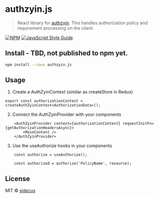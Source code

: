 # authzyin.js

> React library for [authzyin](https://github.com/sidecus/authzyin). This handles authorization policy and requirement processing on the client.

[![NPM](https://img.shields.io/npm/v/authzyin.js.svg)](https://www.npmjs.com/package/authzyin.js) [![JavaScript Style Guide](https://img.shields.io/badge/code_style-standard-brightgreen.svg)](https://standardjs.com)

## Install - TBD, not published to npm yet.

```bash
npm install --save authzyin.js
```

## Usage

1. Create a AuthZyinContext (similar as createStore in Redux)
```
export const authorizationContext = createAuthZyinContext<AuthorizationData>();
```

2. Connect the AuthZyinProvider with your components
```
    <AuthZyinProvider context={authorizationContext} requestInitFn={getAuthorizationHeadersAsync}>
        <MainContent />
    </AuthZyinProvider>
```
3. Use the useAuthorize hooks in your components
```
    const authorize = useAuthorize();
    
    const authorized = authorize('PolicyName', resource);
```

## License

MIT © [sidecus](https://github.com/sidecus)

